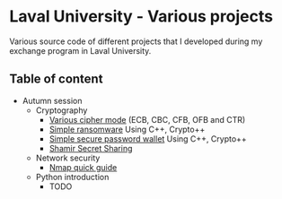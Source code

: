 # Laval University - Various projects

Various source code of different projects that I developed during my exchange program in Laval University.

## Table of content

- Autumn session
    - Cryptography
        - [Various cipher mode](automn-session/cryptography/tp1/ex2) (ECB, CBC, CFB, OFB and CTR)
        - [Simple ransomware](automn-session/cryptography/tp2/ex1) Using C++, Crypto++
        - [Simple secure password wallet](automn-session/cryptography/tp2/ex2) Using C++, Crypto++
        - [Shamir Secret Sharing](automn-session/cryptography/tp2/ex3)
    - Network security
        - [Nmap quick guide](automn-session/network-security/tp2/professor-messer-nmap-guide.pdf)
    - Python introduction
        - TODO
